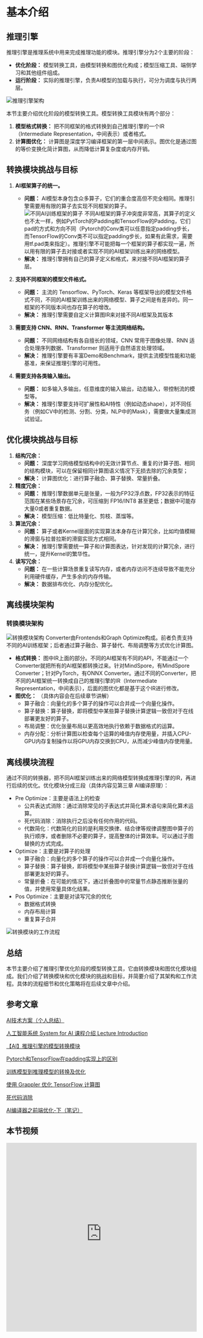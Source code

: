 # 基本介绍

## 推理引擎

推理引擎是推理系统中用来完成推理功能的模块。推理引擎分为2个主要的阶段：
- **优化阶段：** 模型转换工具，由模型转换和图优化构成；模型压缩工具、端侧学习和其他组件组成。
- **运行阶段：** 实际的推理引擎，负责AI模型的加载与执行，可分为调度与执行两层。

![推理引擎架构](image/01Introduction/image.png)

本节主要介绍优化阶段的模型转换工具。模型转换工具模块有两个部分：
1. **模型格式转换：** 把不同框架的格式转换到自己推理引擎的一个IR（Intermediate Representation，中间表示）或者格式。
2. **计算图优化：** 计算图是深度学习编译框架的第一层中间表示。图优化是通过图的等价变换化简计算图，从而降低计算复杂度或内存开销。

## 转换模块挑战与目标
1. **AI框架算子的统一。** 
   - **问题：** AI模型本身包含众多算子，它们的重合度高但不完全相同。推理引擎需要用有限的算子去实现不同框架的算子。  
  ![不同AI训练框架的算子](image/01Introduction/image-1.png)
  不同AI框架的算子冲突度非常高，其算子的定义也不太一样，例如PytTorch的Padding和TensorFlow的Padding，它们pad的方式和方向不同（Pytorch的Conv类可以任意指定padding步长，而TensorFlow的Conv类不可以指定padding步长，如果有此需求，需要用tf.pad类来指定）。推理引擎不可能把每一个框架的算子都实现一遍，所以用有限的算子去对接或者实现不同的AI框架训练出来的网络模型。
   - **解决：** 推理引擎拥有自己的算子定义和格式，来对接不同AI框架的算子层。

2. **支持不同框架的模型文件格式。** 
   - **问题：** 主流的 Tensorflow、PyTorch、Keras 等框架导出的模型文件格式不同，不同的AI框架训练出来的网络模型、算子之间是有差异的。同一框架的不同版本间也存在算子的增改。
   - **解决：** 推理引擎需要自定义计算图IR来对接不同AI框架及其版本

3. **需要支持 CNN、RNN、Transformer 等主流网络结构。** 
   - **问题：** 不同网络结构有各自擅长的领域，CNN 常用于图像处理、RNN 适合处理序列数据、Transformer 则适用于自然语言处理领域。
   - **解决：** 推理引擎要有丰富Demo和Benchmark，提供主流模型性能和功能基准，来保证推理引擎的可用性。

4. **需要支持各类输入输出。** 
   - **问题：** 如多输入多输出，任意维度的输入输出，动态输入，带控制流的模型等。
   - **解决：** 推理引擎要支持可扩展性和AI特性（例如动态shape），对不同任务（例如CV中的检测、分割、分类，NLP中的Mask），需要做大量集成测试验证。

## 优化模块挑战与目标

1. **结构冗余：** 
   - **问题：** 深度学习网络模型结构中的无效计算节点、重复的计算子图、相同的结构模块，可以在保留相同计算图语义情况下无损去除的冗余类型；
   - **解决：** 计算图优化：进行算子融合、算子替换、常量折叠。
2. **精度冗余：** 
   - **问题：** 推理引擎数据单元是张量，一般为FP32浮点数，FP32表示的特征范围在某些场景存在冗余，可压缩到 FP16/INT8 甚至更低；数据中可能存大量0或者重复数据。
   - **解决：** 模型压缩：低比特量化、剪枝、蒸馏等。
3. **算法冗余：** 
   - **问题：** 算子或者Kernel层面的实现算法本身存在计算冗余，比如均值模糊的滑窗与拉普拉斯的滑窗实现方式相同。
   - **解决：** 推理引擎需要统一算子和计算图表达，针对发现的计算冗余，进行统一，提升Kernel的繁华性。
4. **读写冗余：** 
   - **问题：** 在一些计算场景重复读写内存，或者内存访问不连续导致不能充分利用硬件缓存，产生多余的内存传输。
   - **解决：** 数据排布优化、内存分配优化。

## 离线模块架构

### 转换模块架构

![转换模块架构](image/01Introduction/image-2.png)
Converter由Frontends和Graph Optimize构成。前者负责支持不同的AI训练框架；后者通过算子融合、算子替代、布局调整等方式优化计算图。
- **格式转换：** 图中IR上面的部分。不同的AI框架有不同的API，不能通过一个Converter就把所有的AI框架都转换过来。针对MindSpore，有MindSpore Converter；针对PyTorch，有ONNX Converter。通过不同的Converter，把不同的AI框架统一转换成自己的推理引擎的IR（Intermediate Representation，中间表示），后面的图优化都是基于这个IR进行修改。
- **图优化：** （具体内容会在后续章节讲解）
  - 算子融合：向量化的多个算子的操作可以合并成一个向量化操作。
  - 算子替换：算子替换，即将模型中某些算子替换计算逻辑一致但对于在线部署更友好的算子。
  - 布局调整：优化张量布局以更高效地执行依赖于数据格式的运算。
  - 内存分配：分析计算图以检查每个运算的峰值内存使用量，并插入CPU-GPU内存复制操作以将GPU内存交换到CPU，从而减少峰值内存使用量。

## 离线模块流程

通过不同的转换器，把不同AI框架训练出来的网络模型转换成推理引擎的IR，再进行后续的优化。优化模块分成三段（具体内容见第三章 AI编译原理）：
- Pre Optimize：主要是语法上的检查
  - 公共表达式消除：通过消除常见的子表达式并简化算术语句来简化算术运算。
  - 死代码消除：消除执行之后没有任何作用的代码。
  - 代数简化：代数简化的目的是利用交换律、结合律等规律调整图中算子的执行顺序，或者删除不必要的算子，提高整体的计算效率。可以通过子图替换的方式完成。
- Optimize：主要是对算子的处理
  - 算子融合：向量化的多个算子的操作可以合并成一个向量化操作。
  - 算子替换：算子替换，即将模型中某些算子替换计算逻辑一致但对于在线部署更友好的算子。
  - 常量折叠：在可能的情况下，通过折叠图中的常量节点静态推断张量的值，并使用常量具体化结果。
- Pos Optimize：主要是对读写冗余的优化
  - 数据格式转换
  - 内存布局计算
  - 重复算子合并

![转换模块的工作流程](image/01Introduction/image-3.png)

## 总结

本节主要介绍了推理引擎优化阶段的模型转换工具，它由转换模块和图优化模块组成。我们介绍了转换模块和优化模块的挑战和目标，并简要介绍了其架构和工作流程。具体的流程细节和优化策略将在后续文章中介绍。

## 参考文章

[AI技术方案（个人总结）](https://zhuanlan.zhihu.com/p/658734035)

[人工智能系统 System for AI   课程介绍 Lecture Introduction](https://microsoft.github.io/AI-System/SystemforAI-9-Compilation%20and%20Optimization.pdf)

[【AI】推理引擎的模型转换模块](https://blog.csdn.net/weixin_45651194/article/details/132921090)

[Pytorch和TensorFlow在padding实现上的区别](https://zhuanlan.zhihu.com/p/535729752)

[训练模型到推理模型的转换及优化](https://openmlsys.github.io/chapter_model_deployment/model_converter_and_optimizer.html)

[使用 Grappler 优化 TensorFlow 计算图](https://www.tensorflow.org/guide/graph_optimization?hl=zh-cn)

[死代码消除](https://decaf-lang.gitbook.io/decaf-book/rust-kuang-jia-fen-jie-duan-zhi-dao/pa4-zhong-jian-dai-ma-you-hua/si-dai-ma-xiao-chu)

[AI编译器之前端优化-下（笔记）](https://zhuanlan.zhihu.com/p/599949051)

## 本节视频

<html>
<iframe src="https:&as_wide=1&high_quality=1&danmaku=0&t=30&autoplay=0" width="100%" height="500" scrolling="no" border="0" frameborder="no" framespacing="0" allowfullscreen="true"> </iframe>
</html>
